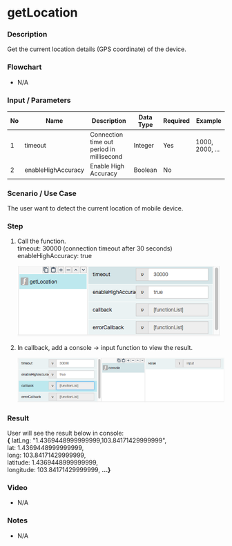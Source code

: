 # getLocation

### Description

Get the current location details (GPS coordinate) of the device.

### Flowchart

- N/A

### Input / Parameters

| No | Name | Description | Data Type | Required | Example |
| ------ | ------ | ------ |------ | ------ | ------ |
| 1 | timeout | Connection time out period in millisecond | Integer | Yes | 1000, 2000, ...
| 2 | enableHighAccuracy | Enable High Accuracy | Boolean | No |

### Scenario / Use Case

The user want to detect the current location of mobile device.

### Step

1. Call the function. <br />
    timeout: 30000 (connection timeout after 30 seconds)<br />
    enableHighAccuracy: true

    ![](../../../../document/function/Device/getLocation/getLocation-step-1.png?raw=true)
    
2. In callback, add a console -> input function to view the result.

    ![](../../../../document/function/Device/getLocation/getLocation-step-2.png?raw=true)
    
### Result

User will see the result below in console: <br />
__{__ latLng: "1.4369448999999999,103.84171429999999", <br />
lat: 1.4369448999999999, <br />
long: 103.84171429999999, <br />
latitude: 1.4369448999999999, <br />
longitude: 103.84171429999999, __…}__

### Video

- N/A
<!--[![Video](http://i.imgur.com/Ot5DWAW.png)](https://youtu.be/StTqXEQ2l-Y?t=35s)-->

### Notes

- N/A